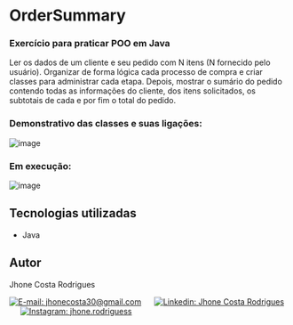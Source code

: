 # OrderSummary
### Exercício para praticar POO em Java
Ler os dados de um cliente e seu pedido com N itens (N fornecido pelo usuário). Organizar de forma lógica cada processo de compra e criar classes para administrar cada etapa.
Depois, mostrar o sumário do pedido contendo todas as informações do cliente, dos itens solicitados, os subtotais de cada e por fim o total do pedido.

### Demonstrativo das classes e suas ligações:
![image](https://github.com/MyNamesIsss/gbdfbg/assets/129993748/0a49245e-271e-4ffb-b068-2aeb700ed639)

### Em execução:
![image](https://github.com/MyNamesIsss/gbdfbg/assets/129993748/d0d80479-a0ec-473d-81cd-3ba54f16291c)
## Tecnologias utilizadas
<ul>
  <li>Java</li>
</ul>

## Autor
<p>Jhone Costa Rodrigues</p>
<section align="left">  
  <div> 
    <a href = "mailto:jhonecosta30@gmail.com"><img src="https://img.shields.io/badge/-Gmail-%23333?style=for-the-badge&logo=gmail&logoColor=white" target="_blank" title="E-mail: jhonecosta30@gmail.com"></a>
      &nbsp;&nbsp;&nbsp;&nbsp;
    <a href="https://www.linkedin.com/in/jhone-costa-rodrigues-79a080234/" target="_blank"><img src="https://img.shields.io/badge/-LinkedIn-%230077B5?style=for-the-badge&logo=linkedin&logoColor=white" target="_blank" title="Linkedin: Jhone Costa Rodrigues"></a>
      &nbsp;&nbsp;&nbsp;&nbsp;
     <a href="https://www.instagram.com/jhone.rodriguess/" target="_blank"><img src="https://img.shields.io/badge/-Instagram-%23E4405F?style=for-the-badge&logo=instagram&logoColor=white" target="_blank" title="Instagram: jhone.rodriguess"></a>
  </div>
</section>
